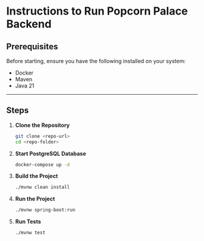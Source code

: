 # Instructions to Run Popcorn Palace Backend

## Prerequisites
Before starting, ensure you have the following installed on your system:

- Docker
- Maven
- Java 21

---

## Steps

1. **Clone the Repository**
   ```bash
   git clone <repo-url>
   cd <repo-folder>
   ```

2. **Start PostgreSQL Database**
   ```bash
   docker-compose up -d
   ```

3. **Build the Project**
   ```bash
   ./mvnw clean install
   ```

4. **Run the Project**
   ```bash
   ./mvnw spring-boot:run
   ```

5. **Run Tests**
   ```bash
   ./mvnw test
   ```

